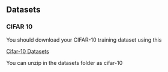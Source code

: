 ## Datasets 

### CIFAR 10

You should download your CIFAR-10 training dataset using this 

[Cifar-10 Datasets](https://www.kaggle.com/competitions/cifar-10/data)

You can unzip in the datasets folder as cifar-10